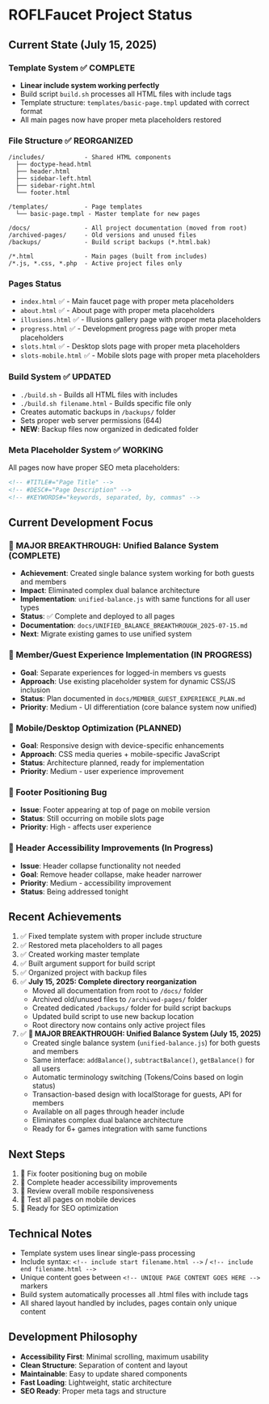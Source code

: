 # ROFLFaucet Project Status

## Current State (July 15, 2025)

### Template System ✅ COMPLETE
- **Linear include system working perfectly**
- Build script `build.sh` processes all HTML files with include tags
- Template structure: `templates/basic-page.tmpl` updated with correct format
- All main pages now have proper meta placeholders restored

### File Structure ✅ REORGANIZED
```
/includes/           - Shared HTML components
  ├── doctype-head.html
  ├── header.html
  ├── sidebar-left.html
  ├── sidebar-right.html
  └── footer.html

/templates/          - Page templates
  └── basic-page.tmpl - Master template for new pages

/docs/               - All project documentation (moved from root)
/archived-pages/     - Old versions and unused files
/backups/            - Build script backups (*.html.bak)

/*.html              - Main pages (built from includes)
/*.js, *.css, *.php  - Active project files only
```

### Pages Status
- `index.html` ✅ - Main faucet page with proper meta placeholders
- `about.html` ✅ - About page with proper meta placeholders  
- `illusions.html` ✅ - Illusions gallery page with proper meta placeholders
- `progress.html` ✅ - Development progress page with proper meta placeholders
- `slots.html` ✅ - Desktop slots page with proper meta placeholders
- `slots-mobile.html` ✅ - Mobile slots page with proper meta placeholders

### Build System ✅ UPDATED
- `./build.sh` - Builds all HTML files with includes
- `./build.sh filename.html` - Builds specific file only
- Creates automatic backups in `/backups/` folder
- Sets proper web server permissions (644)
- **NEW**: Backup files now organized in dedicated folder

### Meta Placeholder System ✅ WORKING
All pages now have proper SEO meta placeholders:
```html
<!-- #TITLE#="Page Title" -->
<!-- #DESC#="Page Description" -->
<!-- #KEYWORDS#="keywords, separated, by, commas" -->
```

## Current Development Focus

### 🎉 MAJOR BREAKTHROUGH: Unified Balance System (COMPLETE)
- **Achievement**: Created single balance system working for both guests and members
- **Impact**: Eliminated complex dual balance architecture
- **Implementation**: `unified-balance.js` with same functions for all user types
- **Status**: ✅ Complete and deployed to all pages
- **Documentation**: `docs/UNIFIED_BALANCE_BREAKTHROUGH_2025-07-15.md`
- **Next**: Migrate existing games to use unified system

### 🎯 Member/Guest Experience Implementation (IN PROGRESS)
- **Goal**: Separate experiences for logged-in members vs guests
- **Approach**: Use existing placeholder system for dynamic CSS/JS inclusion
- **Status**: Plan documented in `docs/MEMBER_GUEST_EXPERIENCE_PLAN.md`
- **Priority**: Medium - UI differentiation (core balance system now unified)

### 📱 Mobile/Desktop Optimization (PLANNED)
- **Goal**: Responsive design with device-specific enhancements
- **Approach**: CSS media queries + mobile-specific JavaScript
- **Status**: Architecture planned, ready for implementation
- **Priority**: Medium - user experience improvement

### 🐛 Footer Positioning Bug
- **Issue**: Footer appearing at top of page on mobile version
- **Status**: Still occurring on mobile slots page
- **Priority**: High - affects user experience

### 🎯 Header Accessibility Improvements (In Progress)
- **Issue**: Header collapse functionality not needed
- **Goal**: Remove header collapse, make header narrower
- **Priority**: Medium - accessibility improvement
- **Status**: Being addressed tonight

## Recent Achievements
1. ✅ Fixed template system with proper include structure
2. ✅ Restored meta placeholders to all pages
3. ✅ Created working master template
4. ✅ Built argument support for build script
5. ✅ Organized project with backup files
6. ✅ **July 15, 2025: Complete directory reorganization**
   - Moved all documentation from root to `/docs/` folder
   - Archived old/unused files to `/archived-pages/` folder
   - Created dedicated `/backups/` folder for build script backups
   - Updated build script to use new backup location
   - Root directory now contains only active project files
7. ✅ **🎉 MAJOR BREAKTHROUGH: Unified Balance System (July 15, 2025)**
   - Created single balance system (`unified-balance.js`) for both guests and members
   - Same interface: `addBalance()`, `subtractBalance()`, `getBalance()` for all users
   - Automatic terminology switching (Tokens/Coins based on login status)
   - Transaction-based design with localStorage for guests, API for members
   - Available on all pages through header include
   - Eliminates complex dual balance architecture
   - Ready for 6+ games integration with same functions

## Next Steps
1. 🔧 Fix footer positioning bug on mobile
2. 🔧 Complete header accessibility improvements
3. 🎨 Review overall mobile responsiveness
4. 📱 Test all pages on mobile devices
5. 🚀 Ready for SEO optimization

## Technical Notes
- Template system uses linear single-pass processing
- Include syntax: `<!-- include start filename.html -->` / `<!-- include end filename.html -->`
- Unique content goes between `<!-- UNIQUE PAGE CONTENT GOES HERE -->` markers
- Build system automatically processes all .html files with include tags
- All shared layout handled by includes, pages contain only unique content

## Development Philosophy
- **Accessibility First**: Minimal scrolling, maximum usability
- **Clean Structure**: Separation of content and layout
- **Maintainable**: Easy to update shared components
- **Fast Loading**: Lightweight, static architecture
- **SEO Ready**: Proper meta tags and structure
